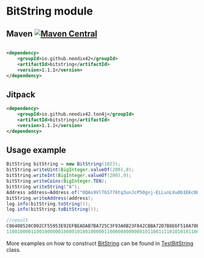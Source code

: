 # BitString module

## Maven [![Maven Central][maven-central-svg]][maven-central]

```xml

<dependency>
    <groupId>io.github.neodix42</groupId>
    <artifactId>bitstring</artifactId>
    <version>1.1.1</version>
</dependency>
```

## Jitpack

```xml
<dependency>
    <groupId>io.github.neodix42.ton4j</groupId>
    <artifactId>bitstring</artifactId>
    <version>1.1.1</version>
</dependency>
```

## Usage example

```java
BitString bitString = new BitString(1023);
bitString.writeUint(BigInteger.valueOf(200),8);
bitString.writeInt(BigInteger.valueOf(200),9);
bitString.writeCoins(BigInteger.TEN);
bitString.writeString("A");
Address address=Address.of("0QAs9VlT6S776tq3unJcP5Ogsj-ELLunLXuOb1EKcOQi4-QO");
bitString.writeAddress(address);
log.info(bitString.toString());
log.info(bitString.toBitString());

//result
C86408520C002CF55953E92EFBEADAB7BA725C3F93A0B23F842CBBA72D7B8E6F510A70E422E3
1100100001100100000010000101001000001100000000000010110011110101010110010101001111101001001011101111101111101010110110101011011110111010011100100101110000111111100100111010000010110010001111111000010000101100101110111010011100101101011110111000111001101111010100010000101001110000111001000010001011100011
```

More examples on how to construct [BitString](src/main/java/org/ton/ton4j/bitstring/BitString.java) can be
found in [TestBitString](../bitstring/src/test/java/org/ton/java/bitstring/TestBitString.java) class.


[maven-central-svg]: https://img.shields.io/maven-central/v/io.github.neodix42/bitstring

[maven-central]: https://mvnrepository.com/artifact/io.github.neodix42/bitstring

[ton-svg]: https://img.shields.io/badge/Based%20on-TON-blue

[ton]: https://ton.org